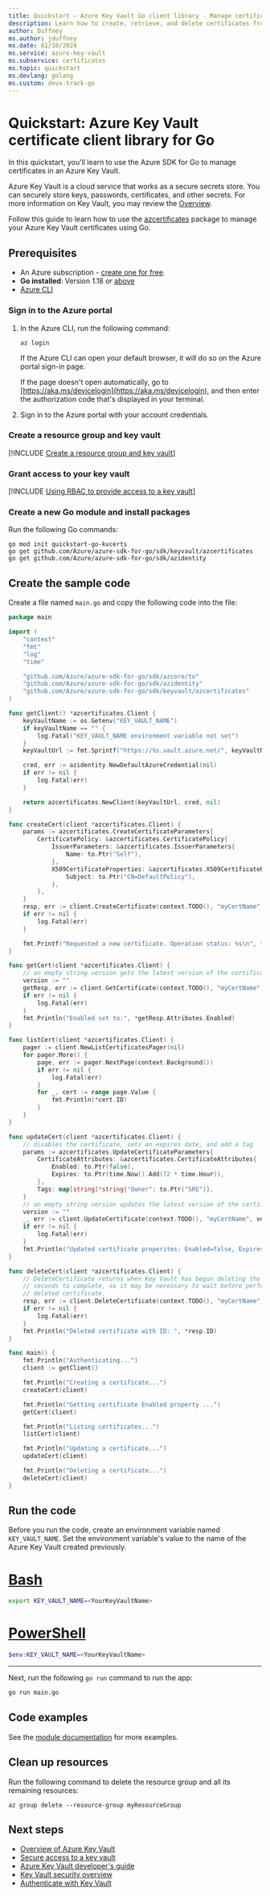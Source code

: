 ```yaml
---
title: Quickstart – Azure Key Vault Go client library - Manage certificates
description: Learn how to create, retrieve, and delete certificates from an Azure key vault using the Go client library
author: Duffney
ms.author: jduffney
ms.date: 01/10/2024
ms.service: azure-key-vault
ms.subservice: certificates
ms.topic: quickstart
ms.devlang: golang
ms.custom: devx-track-go
---
```


# Quickstart: Azure Key Vault certificate client library for Go

In this quickstart, you'll learn to use the Azure SDK for Go to manage certificates in an Azure Key Vault.

Azure Key Vault is a cloud service that works as a secure secrets store. You can securely store keys, passwords, certificates, and other secrets. For more information on Key Vault, you may review the [Overview](../general/overview.md).

Follow this guide to learn how to use the [azcertificates](https://aka.ms/azsdk/go/keyvault-certificates/docs) package to manage your Azure Key Vault certificates using Go.

## Prerequisites

- An Azure subscription - [create one for free](https://azure.microsoft.com/free/?WT.mc_id=A261C142F).
- **Go installed**: Version 1.18 or [above](https://go.dev/dl/)
- [Azure CLI](/cli/azure/install-azure-cli)

### Sign in to the Azure portal

1. In the Azure CLI, run the following command:

    ```azurecli
    az login
    ```

    If the Azure CLI can open your default browser, it will do so on the Azure portal sign-in page.

    If the page doesn't open automatically, go to [https://aka.ms/devicelogin](https://aka.ms/devicelogin), and then enter the authorization code that's displayed in your terminal.

1. Sign in to the Azure portal with your account credentials.


### Create a resource group and key vault

[!INCLUDE [Create a resource group and key vault](../includes/key-vault-rg-kv-creation.md)]

### Grant access to your key vault

[!INCLUDE [Using RBAC to provide access to a key vault](../includes/rbac/upn-certificate-officer-cli.md)]

### Create a new Go module and install packages

Run the following Go commands:

```azurecli
go mod init quickstart-go-kvcerts
go get github.com/Azure/azure-sdk-for-go/sdk/keyvault/azcertificates
go get github.com/Azure/azure-sdk-for-go/sdk/azidentity
```

## Create the sample code

Create a file named `main.go` and copy the following code into the file:

```go
package main

import (
	"context"
	"fmt"
	"log"
	"time"

	"github.com/Azure/azure-sdk-for-go/sdk/azcore/to"
	"github.com/Azure/azure-sdk-for-go/sdk/azidentity"
	"github.com/Azure/azure-sdk-for-go/sdk/keyvault/azcertificates"
)

func getClient() *azcertificates.Client {
	keyVaultName := os.Getenv("KEY_VAULT_NAME")
	if keyVaultName == "" {
		log.Fatal("KEY_VAULT_NAME environment variable not set")
	}
	keyVaultUrl := fmt.Sprintf("https://%s.vault.azure.net/", keyVaultName)

	cred, err := azidentity.NewDefaultAzureCredential(nil)
	if err != nil {
		log.Fatal(err)
	}

	return azcertificates.NewClient(keyVaultUrl, cred, nil)
}

func createCert(client *azcertificates.Client) {
	params := azcertificates.CreateCertificateParameters{
		CertificatePolicy: &azcertificates.CertificatePolicy{
			IssuerParameters: &azcertificates.IssuerParameters{
				Name: to.Ptr("Self"),
			},
			X509CertificateProperties: &azcertificates.X509CertificateProperties{
				Subject: to.Ptr("CN=DefaultPolicy"),
			},
		},
	}
	resp, err := client.CreateCertificate(context.TODO(), "myCertName", params, nil)
	if err != nil {
		log.Fatal(err)
	}

	fmt.Printf("Requested a new certificate. Operation status: %s\n", *resp.Status)
}

func getCert(client *azcertificates.Client) {
	// an empty string version gets the latest version of the certificate
	version := ""
	getResp, err := client.GetCertificate(context.TODO(), "myCertName", version, nil)
	if err != nil {
		log.Fatal(err)
	}
	fmt.Println("Enabled set to:", *getResp.Attributes.Enabled)
}

func listCert(client *azcertificates.Client) {
	pager := client.NewListCertificatesPager(nil)
	for pager.More() {
		page, err := pager.NextPage(context.Background())
		if err != nil {
			log.Fatal(err)
		}
		for _, cert := range page.Value {
			fmt.Println(*cert.ID)
		}
	}
}

func updateCert(client *azcertificates.Client) {
	// disables the certificate, sets an expires date, and add a tag
	params := azcertificates.UpdateCertificateParameters{
		CertificateAttributes: &azcertificates.CertificateAttributes{
			Enabled: to.Ptr(false),
			Expires: to.Ptr(time.Now().Add(72 * time.Hour)),
		},
		Tags: map[string]*string{"Owner": to.Ptr("SRE")},
	}
	// an empty string version updates the latest version of the certificate
	version := ""
	_, err := client.UpdateCertificate(context.TODO(), "myCertName", version, params, nil)
	if err != nil {
		log.Fatal(err)
	}
	fmt.Println("Updated certificate properites: Enabled=false, Expires=72h, Tags=SRE")
}

func deleteCert(client *azcertificates.Client) {
	// DeleteCertificate returns when Key Vault has begun deleting the certificate. That can take several
	// seconds to complete, so it may be necessary to wait before performing other operations on the
	// deleted certificate.
	resp, err := client.DeleteCertificate(context.TODO(), "myCertName", nil)
	if err != nil {
		log.Fatal(err)
	}
	fmt.Println("Deleted certificate with ID: ", *resp.ID)
}

func main() {
	fmt.Println("Authenticating...")
	client := getClient()

	fmt.Println("Creating a certificate...")
	createCert(client)

	fmt.Println("Getting certificate Enabled property ...")
	getCert(client)

	fmt.Println("Listing certificates...")
	listCert(client)

	fmt.Println("Updating a certificate...")
	updateCert(client)

	fmt.Println("Deleting a certificate...")
	deleteCert(client)
}
```

## Run the code

Before you run the code, create an environment variable named `KEY_VAULT_NAME`. Set the environment variable's value to the name of the Azure Key Vault created previously.

# [Bash](#tab/bash)

```bash
export KEY_VAULT_NAME=<YourKeyVaultName>
```

# [PowerShell](#tab/powershell)

```powershell
$env:KEY_VAULT_NAME=<YourKeyVaultName>
```

---

Next, run the following `go run` command to run the app:

```bash
go run main.go
```

## Code examples

See the [module documentation](https://aka.ms/azsdk/go/keyvault-certificates/docs) for more examples.

## Clean up resources

Run the following command to delete the resource group and all its remaining resources:

```azurecli
az group delete --resource-group myResourceGroup
```

## Next steps

- [Overview of Azure Key Vault](../general/overview.md)
- [Secure access to a key vault](../general/security-features.md)
- [Azure Key Vault developer's guide](../general/developers-guide.md)
- [Key Vault security overview](../general/security-features.md)
- [Authenticate with Key Vault](../general/authentication.md)
